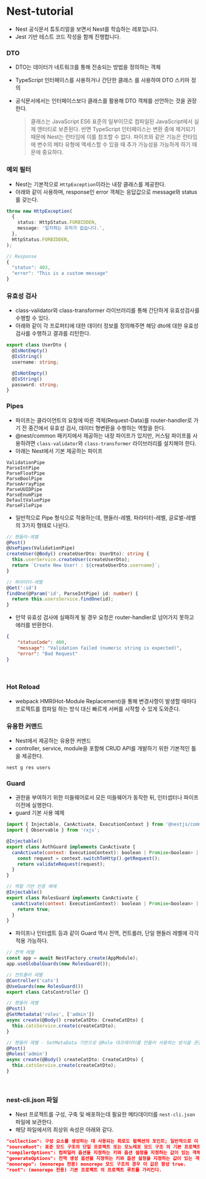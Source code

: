 # Nest-tutorial

- Nest 공식문서 튜토리얼을 보면서 Nest를 학습하는 레포입니다.
- Jest 기반 테스트 코드 작성을 함께 진행합니다.

### DTO

- DTO는 데이터가 네트워크를 통해 전송되는 방법을 정의하는 객체
- TypeScript 인터페이스를 사용하거나 간단한 클래스 를 사용하여 DTO 스키마 정의
- 공식문서에서는 인터페이스보다 클래스를 활용해 DTO 객체를 선언하는 것을 권장한다.<br/>

  > 클래스는 JavaScript ES6 표준의 일부이므로 컴파일된 JavaScript에서 실제 엔터티로 보존된다. 반면 TypeScript 인터페이스는 변환 중에 제거되기 때문에 Nest는 런타임에 이를 참조할 수 없다. 파이프와 같은 기능은 런타임에 변수의 메타 유형에 액세스할 수 있을 때 추가 가능성을 가능하게 하기 때문에 중요하다.

### 예외 필터

- Nest는 기본적으로 `HttpException`이라는 내장 클래스를 제공한다.
- 아래와 같이 사용하며, response인 error 객체는 응답값으로 message와 status를 갖는다.

```ts
throw new HttpException(
  {
    status: HttpStatus.FORBIDDEN,
    message: '일치하는 유저가 없습니다.',
  },
  HttpStatus.FORBIDDEN,
);

// Response
{
  "status": 403,
  "error": "This is a custom message"
}

```

### 유효성 검사

- class-validator와 class-transformer 라이브러리를 통해 간단하게 유효성검사를 수행할 수 있다.
- 아래와 같이 각 프로퍼티에 대한 데이터 정보를 정의해주면 해당 dto에 대한 유효성 검사를 수행하고 결과를 리턴한다.

```ts
export class UserDto {
  @IsNotEmpty()
  @IsString()
  username: string;

  @IsNotEmpty()
  @IsString()
  password: string;
}
```

### Pipes

- 파이프는 클라이언트의 요청에 따른 객체(Request-Data)를 router-handler로 가기 전 중간에서 유효성 검사, 데이터 형변환을 수행하는 역할을 한다.
- @nest/common 패키지에서 제공하는 내장 파이프가 있지만, 커스텀 파이프를 사용하려면 `class-validator`와 `class-transformer` 라이브러리를 설치해야 한다.
- 아래는 Nest에서 기본 제공하는 파이프

```
ValidationPipe
ParseIntPipe
ParseFloatPipe
ParseBoolPipe
ParseArrayPipe
ParseUUIDPipe
ParseEnumPipe
DefaultValuePipe
ParseFilePipe
```

- 일반적으로 Pipe 형식으로 적용하는데, 핸들러-레벨, 파라미터-레벨, 글로벌-레벨의 3가지 형태로 나뉜다.

```ts
// 핸들러-레벨
@Post()
@UsePipes(ValidationPipe)
createUser(@Body() createUserDto: UserDto): string {
  this.userService.createUser(createUserDto);
  return `Create New User! : ${createUserDto.username}`;
}

// 파라미터-레벨
@Get(':id')
findOne(@Param('id', ParseIntPipe) id: number) {
  return this.usersService.findOne(id);
}
```

- 만약 유효성 검사에 실패하게 될 경우 요청은 router-handler로 넘어가지 못하고 에러를 반환한다.

```JSON
{
    "statusCode": 400,
    "message": "Validation failed (numeric string is expected)",
    "error": "Bad Request"
}
```

<br/>

### Hot Reload

- webpack HMR(Hot-Module Replacement)을 통해 변경사항이 발생할 때마다 프로젝트를 컴파일 하는 방식 대신 빠르게 서버를 시작할 수 있게 도와준다.

### 유용한 커맨드

- Nest에서 제공하는 유용한 커맨드
- controller, service, module을 포함해 CRUD API를 개발하기 위한 기본적인 틀을 제공한다.

```bash
nest g res users
```

### Guard

- 권한을 부여하기 위한 미들웨어로서 모든 미들웨어가 동작한 뒤, 인터셉터나 파이프 이전에 실행한다.
- guard 기본 사용 예제

```js
import { Injectable, CanActivate, ExecutionContext } from '@nestjs/common';
import { Observable } from 'rxjs';

@Injectable()
export class AuthGuard implements CanActivate {
  canActivate(context: ExecutionContext): boolean | Promise<boolean> | Observable<boolean> {
    const request = context.switchToHttp().getRequest();
    return validateRequest(request);
  }
}

// 역할 기반 인증 예제
@Injectable()
export class RolesGuard implements CanActivate {
  canActivate(context: ExecutionContext): boolean | Promise<boolean> | Observable<boolean> {
    return true;
  }
}
```

- 파이프나 인터셉트 등과 같이 Guard 역시 전역, 컨트롤러, 단일 핸들러 레벨에 각각 적용 가능하다.

```js
// 전역 레벨
const app = await NestFactory.create(AppModule);
app.useGlobalGuards(new RolesGuard());

// 컨트롤러 레벨
@Controller('cats')
@UseGuards(new RolesGuard())
export class CatsController {}

// 핸들러 레벨
@Post()
@SetMetadata('roles', ['admin'])
async create(@Body() createCatDto: CreateCatDto) {
  this.catsService.create(createCatDto);
}

// 핸들러 레벨 - SetMetaData 기반으로 @Role 데코레이터를 만들어 사용하는 방식을 권장함.
@Post()
@Roles('admin')
async create(@Body() createCatDto: CreateCatDto) {
  this.catsService.create(createCatDto);
}


```

<br/>

### nest-cli.json 파일

- Nest 프로젝트를 구성, 구축 및 배포하는데 필요한 메타데이터를 `nest-cli.json` 파일에 보관한다.
- 해당 파일에서의 최상위 속성은 아래와 같다.

```json
"collection": 구성 요소를 생성하는 데 사용되는 회로도 컬렉션의 포인트; 일반적으로 이 값을 변경하면 안 된다.
"sourceRoot": 표준 모드 구조의 단일 프로젝트 또는 모노레포 모드 구조 의 기본 프로젝트 에 대한 소스 코드의 루트를 가리킨다.
"compilerOptions": 컴파일러 옵션을 지정하는 키와 옵션 설정을 지정하는 값이 있는 객체.
"generateOptions": 전역 생성 옵션을 지정하는 키와 옵션 설정을 지정하는 값이 있는 객체.
"monorepo": (monorepo 전용) monorepo 모드 구조의 경우 이 값은 항상 true.
"root": (monorepo 전용) 기본 프로젝트 의 프로젝트 루트를 가리킨다.

```
